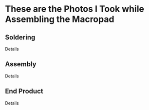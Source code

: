# These are the Photos I Took while Assembling the Macropad
## Soldering
Details
## Assembly
Details
## End Product
Details
